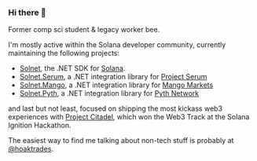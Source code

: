### Hi there 👋

Former comp sci student & legacy worker bee.

I'm mostly active within the Solana developer community, currently maintaining the following projects:
- [Solnet](https://github.com/bmresearch/Solnet), the .NET SDK for [Solana](https://solana.com/).
- [Solnet.Serum](https://github.com/bmresearch/Solnet.Serum), a .NET integration library for [Project Serum](https://www.projectserum.com/)
- [Solnet.Mango](https://github.com/bmresearch/Solnet.Mango), a .NET integration library for [Mango Markets](https://www.mango.markets/)
- [Solnet.Pyth](https://github.com/bmresearch/Solnet.Pyth), a .NET integration library for [Pyth Network](https://pyth.network/)

and last but not least, focused on shipping the most kickass web3 experiences with [Project Citadel](https://devpost.com/software/project-citadel), which won the Web3 Track at the Solana Ignition Hackathon.

The easiest way to find me talking about non-tech stuff is probably at [@hoaktrades](https://twitter.com/hoaktrades).
